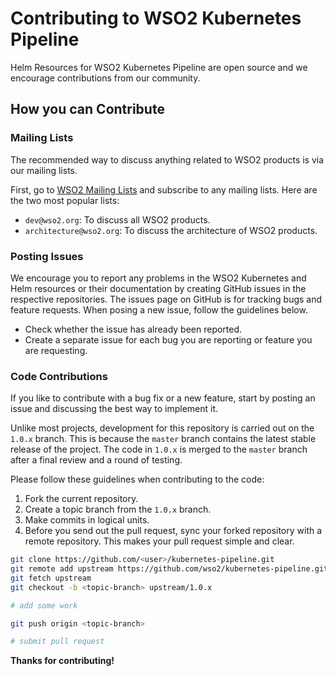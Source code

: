 # Contributing to WSO2 Kubernetes Pipeline

Helm Resources for WSO2 Kubernetes Pipeline are open source and we encourage contributions from our community.

## How you can Contribute

### Mailing Lists

The recommended way to discuss anything related to WSO2 products is via our mailing lists.

First, go to [WSO2 Mailing Lists](https://wso2.com/mail/) and subscribe to any mailing lists. Here are the two most popular lists:

* `dev@wso2.org`: To discuss all WSO2 products.
* `architecture@wso2.org`: To discuss the architecture of WSO2 products.

### Posting Issues

We encourage you to report any problems in the WSO2 Kubernetes and Helm resources or their documentation by creating GitHub issues in the respective repositories.
The issues page on GitHub is for tracking bugs and feature requests. When posing a new issue, follow the guidelines below.

* Check whether the issue has already been reported.
* Create a separate issue for each bug you are reporting or feature you are requesting.

### Code Contributions

If you like to contribute with a bug fix or a new feature, start by posting an issue and discussing the best way to implement it.

Unlike most projects, development for this repository is carried out on the `1.0.x` branch. This is because the `master` branch contains the latest stable release of the project.
The code in `1.0.x` is merged to the `master` branch after a final review and a round of testing.

Please follow these guidelines when contributing to the code:

1. Fork the current repository.
2. Create a topic branch from the `1.0.x` branch.
3. Make commits in logical units.
4. Before you send out the pull request, sync your forked repository with a remote repository. This makes your pull request simple and clear.

```bash
git clone https://github.com/<user>/kubernetes-pipeline.git
git remote add upstream https://github.com/wso2/kubernetes-pipeline.git
git fetch upstream
git checkout -b <topic-branch> upstream/1.0.x

# add some work

git push origin <topic-branch>

# submit pull request
```

**Thanks for contributing!**
